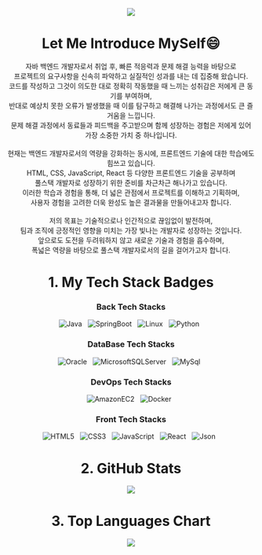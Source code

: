 

<!--
**wonder0128/wonder0128** is a ✨ _special_ ✨ repository because its `README.md` (this file) appears on your GitHub profile.

Here are some ideas to get you started:

- 🔭 I’m currently working on ...
- 🌱 I’m currently learning ...
- 👯 I’m looking to collaborate on ...
- 🤔 I’m looking for help with ...
- 💬 Ask me about ...
- 📫 How to reach me: ...
- 😄 Pronouns: ...
- ⚡ Fun fact: ...
-->

<div align=center>  
  <img src="https://capsule-render.vercel.app/api?type=waving&color=gradient&height=200&section=header&text=Shining%20Developer%20✨&fontSize=50" />

  <h1>Let Me Introduce MySelf😄</h1>
  <span>
    자바 백엔드 개발자로서 취업 후, 빠른 적응력과 문제 해결 능력을 바탕으로<br/>
    프로젝트의 요구사항을 신속히 파악하고 실질적인 성과를 내는 데 집중해 왔습니다. <br/>
    코드를 작성하고 그것이 의도한 대로 정확히 작동했을 때 느끼는 성취감은 저에게 큰 동기를 부여하며, <br/>
    반대로 예상치 못한 오류가 발생했을 때 이를 탐구하고 해결해 나가는 과정에서도 큰 즐거움을 느낍니다. <br/>
    문제 해결 과정에서 동료들과 피드백을 주고받으며 함께 성장하는 경험은 저에게 있어 가장 소중한 가치 중 하나입니다.<br/><br/>
    현재는 백엔드 개발자로서의 역량을 강화하는 동시에, 프론트엔드 기술에 대한 학습에도 힘쓰고 있습니다.<br/>
    HTML, CSS, JavaScript, React 등 다양한 프론트엔드 기술을 공부하며 <br/>
    풀스택 개발자로 성장하기 위한 준비를 차근차근 해나가고 있습니다.<br/>
    이러한 학습과 경험을 통해, 더 넓은 관점에서 프로젝트를 이해하고 기획하며, <br/>
    사용자 경험을 고려한 더욱 완성도 높은 결과물을 만들어내고자 합니다.<br/><br/>
    저의 목표는 기술적으로나 인간적으로 끊임없이 발전하며, <br/>
    팀과 조직에 긍정적인 영향을 미치는 가장 빛나는 개발자로 성장하는 것입니다.<br/>
    앞으로도 도전을 두려워하지 않고 새로운 기술과 경험을 흡수하며, <br/>
    폭넓은 역량을 바탕으로 풀스택 개발자로서의 길을 걸어가고자 합니다.
  </span>

  <h1>1. My Tech Stack Badges</h1>
  <h3>Back Tech Stacks</h3>
    <img alt="Java" src ="https://img.shields.io/badge/Java-34567C.svg?&style=flat-square&logo=Java&logoColor=white"/> &nbsp;
    <img alt="SpringBoot" src ="https://img.shields.io/badge/SpringBoot-6DB33F.svg?&style=flat-square&logo=SpringBoot&logoColor=white"/> &nbsp;
    <img alt="Linux" src ="https://img.shields.io/badge/Linux-FCC624.svg?&style=flat-square&logo=Linux&logoColor=white"/> &nbsp;
    <img alt="Python" src ="https://img.shields.io/badge/Python-3776AB.svg?&style=flat-square&logo=Python&logoColor=white"/> &nbsp;
  <h3>DataBase Tech Stacks</h3>
    <img alt="Oracle" src ="https://img.shields.io/badge/Oracle-F80000.svg?&style=flat-square&logo=Oracle&logoColor=white"/> &nbsp;
    <img alt="MicrosoftSQLServer" src ="https://img.shields.io/badge/MicrosoftSQLServer-CC2927.svg?&style=flat-square&logo=MicrosoftSQLServer&logoColor=white"/> &nbsp;
    <img alt="MySql" src ="https://img.shields.io/badge/MySql-4479A1.svg?&style=flat-square&logo=MySql&logoColor=white"/> &nbsp;
  <h3>DevOps Tech Stacks</h3>
    <img alt="AmazonEC2" src ="https://img.shields.io/badge/AmazonEC2-FF9900.svg?&style=flat-square&logo=AmazonEC2&logoColor=white"/> &nbsp;
    <img alt="Docker" src ="https://img.shields.io/badge/Docker-2496ED.svg?&style=flat-square&logo=Docker&logoColor=white"/> &nbsp;
  <h3>Front Tech Stacks</h3>
    <img alt="HTML5" src ="https://img.shields.io/badge/HTML-E34F26.svg?&style=flat-square&logo=HTML5&logoColor=white"/> &nbsp;
    <img alt="CSS3" src ="https://img.shields.io/badge/CSS-1572B6.svg?&style=flat-square&logo=CSS3&logoColor=white"/> &nbsp;
    <img alt="JavaScript" src ="https://img.shields.io/badge/JavaScript-F7DF1E.svg?&style=flat-square&logo=JavaScript&logoColor=white"/> &nbsp;
    <img alt="React" src ="https://img.shields.io/badge/React-61DAFB.svg?&style=flat-square&logo=React&logoColor=white"/> &nbsp;
    <img alt="Json" src ="https://img.shields.io/badge/Json-000000.svg?&style=flat-square&logo=Json&logoColor=white"/> &nbsp;
  
  
  <h1> 2. GitHub Stats </h1>
  <a href="https://github.com/anuraghazra/github-readme-stats">
    <img align="center" src="https://github-readme-stats.vercel.app/api?username=wonder0128&show_icons=true&theme=dracula" />
  </a>
  
  <h1> 3. Top Languages Chart</h1>
  <a href="https://github.com/anuraghazra/github-readme-stats">
    <img align="center" src="https://github-readme-stats.vercel.app/api/top-langs?username=wonder0128&layout=compact&langs_count=10&bg_color=45,E55D87,5FC3E4&title_color=ffffff&text_color=ffffff&hide_border=False" />
  </a>
</div>
